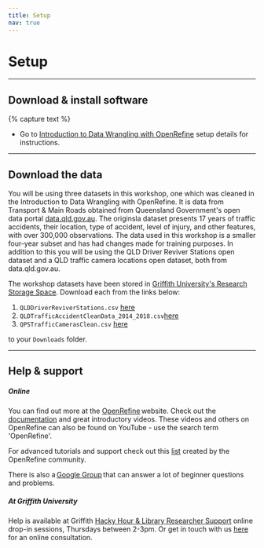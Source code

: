 ```yaml
---
title: Setup
nav: true
---
```

# Setup

-----

## Download & install software
{% capture text %}
- Go to [Introduction to Data Wrangling with OpenRefine](https://griffithunilibrary.github.io/intro-data-wrangle/content/0-setup.html) setup details for instructions. 

-----

## Download the data

You will be using three datasets in this workshop, one which was cleaned in the Introduction to Data Wrangling with OpenRefine. It is data from Transport & Main Roads obtained from Queensland Government's open data portal [data.qld.gov.au](data.qld.gov.au). The originsla dataset presents 17 years of traffic accidents, their location, type of accident, level of injury, and other features, with over 300,000 observations.  The data used in this workshop is a smaller four-year subset and has had changes made for training purposes. In addition to this you will be using the QLD Driver Reviver Stations open dataset and a QLD traffic camera locations open dataset, both from data.qld.gov.au.   

The workshop datasets have been stored in [Griffith University's Research Storage Space](https://research-storage.griffith.edu.au/).  Download each from the links below:

1. `QLDDriverReviverStations.csv` [here](https://research-storage.griffith.edu.au/owncloud/index.php/s/UMsrDiZlyHRyFpr)
2. `QLDTrafficAccidentCleanData_2014_2018.csv`[here](https://research-storage.griffith.edu.au/owncloud/index.php/s/kITNLGNOnQxNtxB)
3. `QPSTrafficCamerasClean.csv` [here](https://research-storage.griffith.edu.au/owncloud/index.php/s/MNzgOVpVb0d0W5u)

 to your `Downloads` folder.

-----

## Help & support

##### Online

You can find out more at the [OpenRefine](http://openrefine.org) website.  Check out the [documentation](http://openrefine.org/documentation.html) and great introductory videos. These videos and others on OpenRefine can also be found on YouTube - use the search term 'OpenRefine'.

For advanced tutorials and support check out this [list](https://github.com/OpenRefine/OpenRefine/wiki/External-Resources) created by the OpenRefine community.

There is also a [Google Group](https://groups.google.com/forum/#!forum/openrefine) that can answer a lot of beginner questions and problems.

##### At Griffith University

Help is available at Griffith [Hacky Hour & Library Researcher Support](https://hackyhourgriffith.wordpress.com/) online drop-in sessions, Thursdays between 2-3pm.
Or get in touch with us [here](https://intranet.secure.griffith.edu.au/library/forms/help) for an online consultation.

